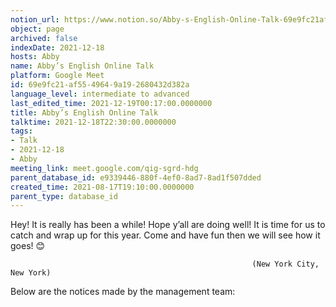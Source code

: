 ```yaml
---
notion_url: https://www.notion.so/Abby-s-English-Online-Talk-69e9fc21af5549649a192680432d382a
object: page
archived: false
indexDate: 2021-12-18
hosts: Abby
name: Abby’s English Online Talk
platform: Google Meet
id: 69e9fc21-af55-4964-9a19-2680432d382a
language_level: intermediate to advanced
last_edited_time: 2021-12-19T00:17:00.0000000
title: Abby’s English Online Talk
talktime: 2021-12-18T22:30:00.0000000
tags:
- Talk
- 2021-12-18
- Abby
meeting_link: meet.google.com/qig-sgrd-hdg
parent_database_id: e9339446-880f-4ef0-8ad7-8ad1f507dded
created_time: 2021-08-17T19:10:00.0000000
parent_type: database_id
---
```


Hey! It is really has been a while! Hope y’all are doing well! It is time for us to catch and wrap up for this year. Come and have fun then we will see how it goes! 😊



                                                          (New York City, New York)



Below are the notices made by the management team:


